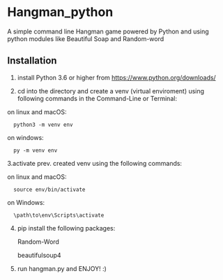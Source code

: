 # Hangman_python
A simple command line Hangman game powered by Python and using python modules like Beautiful Soap and Random-word 

## Installation ##

1. install Python 3.6 or higher from https://www.python.org/downloads/

2. cd into the directory and create a venv (virtual enviroment) using following commands in the Command-Line or Terminal:
  
  on linux and macOS:
      
      python3 -m venv env
  
  on windows:
      
      py -m venv env

3.activate prev. created venv using the following commands:
  
  on linux and macOS:
      
      source env/bin/activate
  
  on Windows:
      
      \path\to\env\Scripts\activate

4. pip install the following packages:
    
    Random-Word
    
    beautifulsoup4

5. run hangman.py and ENJOY! :)

